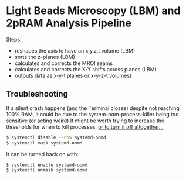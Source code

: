 # Light Beads Microscopy (LBM) and 2pRAM Analysis Pipeline 

 Steps:
 - reshapes the axis to have an x,y,z,t volume (LBM)
 - sorts the z-planes (LBM)
 - calculates and corrects the MROI seams
 - calculates and corrects the X-Y shifts across planes (LBM)
 - outputs data as x-y-t planes or x-y-z-t volumes)

## Troubleshooting

If a silent crash happens (and the Terminal closes) despite not reaching 100% RAM,
it could be due to the system-oom-process-killer being too sensitive (or acting weird)
It might be worth trying to increase the thresholds for when to kill processes,
[or to turn it off altogether...](https://askubuntu.com/questions/1404888/how-do-i-disable-the-systemd-oom-process-killer-in-ubuntu-22-04)

```bash
$ systemctl disable --now systemd-oomd
$ systemctl mask systemd-oomd
```
It can be turned back on with:
```
$ systemctl enable systemd-oomd
$ systemctl unmask systemd-oomd
```

